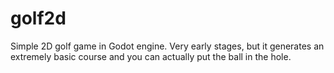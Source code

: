 # golf2d
Simple 2D golf game in Godot engine.  Very early stages, but it generates an extremely basic course and you can actually put the ball in the hole.
